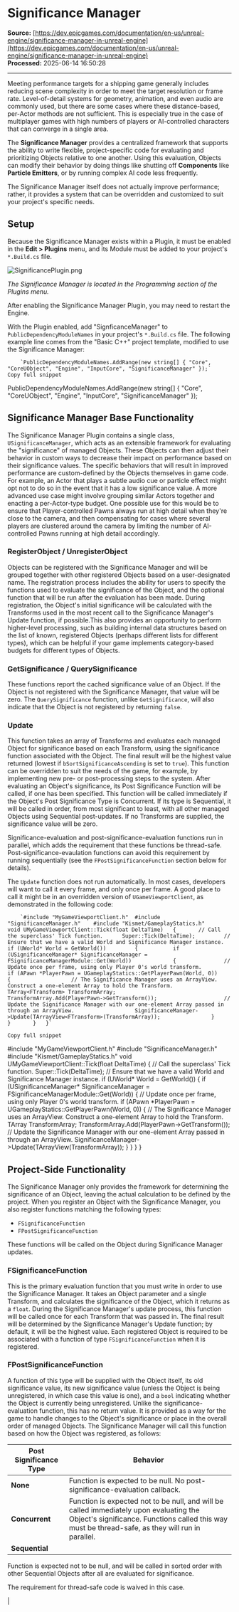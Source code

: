 # Significance Manager

**Source:** [https://dev.epicgames.com/documentation/en-us/unreal-engine/significance-manager-in-unreal-engine](https://dev.epicgames.com/documentation/en-us/unreal-engine/significance-manager-in-unreal-engine)  
**Processed:** 2025-06-14 16:50:28

---

Meeting performance targets for a shipping game generally includes reducing scene complexity in order to meet the target resolution or frame rate. Level-of-detail systems for geometry, animation, and even audio are commonly used, but there are some cases where these distance-based, per-Actor methods are not sufficient. This is especially true in the case of multiplayer games with high numbers of players or AI-controlled characters that can converge in a single area.

The **Significance Manager** provides a centralized framework that supports the ability to write flexible, project-specific code for evaluating and prioritizing Objects relative to one another. Using this evaluation, Objects can modify their behavior by doing things like shutting off **Components** like **Particle Emitters**, or by running complex AI code less frequently.

The Significance Manager itself does not actually improve performance; rather, it provides a system that can be overridden and customized to suit your project's specific needs.

## Setup

Because the Significance Manager exists within a Plugin, it must be enabled in the **Edit > Plugins** menu, and its Module must be added to your project's `*.Build.cs` file.

![](https://d1iv7db44yhgxn.cloudfront.net/documentation/images/d45c7333-5df0-49dd-96d4-893476b3828d/significanceplugin.png "SignificancePlugin.png")

*The Significance Manager is located in the Programming section of the Plugins menu.*

After enabling the Significance Manager Plugin, you may need to restart the Engine.

With the Plugin enabled, add "SignficanceManager" to `PublicDependencyModuleNames` in your project's `*.Build.cs` file. The following example line comes from the "Basic C++" project template, modified to use the Significance Manager:

```
	`PublicDependencyModuleNames.AddRange(new string[] { "Core", "CoreUObject", "Engine", "InputCore", "SignificanceManager" });`
Copy full snippet
```
PublicDependencyModuleNames.AddRange(new string\[\] { "Core", "CoreUObject", "Engine", "InputCore", "SignificanceManager" });

## Significance Manager Base Functionality

The Significance Manager Plugin contains a single class, `USignificanceManager`, which acts as an extensible framework for evaluating the "significance" of managed Objects. These Objects can then adjust their behavior in custom ways to decrease their impact on performance based on their significance values. The specific behaviors that will result in improved performance are custom-defined by the Objects themselves in game code. For example, an Actor that plays a subtle audio cue or particle effect might opt not to do so in the event that it has a low significance value. A more advanced use case might involve grouping similar Actors together and enacting a per-Actor-type budget. One possible use for this would be to ensure that Player-controlled Pawns always run at high detail when they're close to the camera, and then compensating for cases where several players are clustered around the camera by limiting the number of AI-controlled Pawns running at high detail accordingly.

### RegisterObject / UnregisterObject

Objects can be registered with the Significance Manager and will be grouped together with other registered Objects based on a user-designated name. The registration process includes the ability for users to specify the functions used to evaluate the significance of the Object, and the optional function that will be run after the evaluation has been made. During registration, the Object's initial significance will be calculated with the Transforms used in the most recent call to the Significance Manager's Update function, if possible.This also provides an opportunity to perform higher-level processing, such as building internal data structures based on the list of known, registered Objects (perhaps different lists for different types), which can be helpful if your game implements category-based budgets for different types of Objects.

### GetSignificance / QuerySignificance

These functions report the cached significance value of an Object. If the Object is not registered with the Significance Manager, that value will be zero. The `QuerySignificance` function, unlike `GetSignificance`, will also indicate that the Object is not registered by returning `false`.

### Update

This function takes an array of Transforms and evaluates each managed Object for significance based on each Transform, using the significance function associated with the Object. The final result will be the highest value returned (lowest if `bSortSignificanceAscending` is set to `true`). This function can be overridden to suit the needs of the game, for example, by implementing new pre- or post-processing steps to the system. After evaluating an Object's significance, its Post Significance Function will be called, if one has been specified. This function will be called immediately if the Object's Post Significance Type is Concurrent. If its type is Sequential, it will be called in order, from most significant to least, with all other managed Objects using Sequential post-updates. If no Transforms are supplied, the significance value will be zero.

Significance-evaluation and post-significance-evaluation functions run in parallel, which adds the requirement that these functions be thread-safe. Post-significance-evaulation functions can avoid this requirement by running sequentially (see the `FPostSignificanceFunction` section below for details).

The `Update` function does not run automatically. In most cases, developers will want to call it every frame, and only once per frame. A good place to call it might be in an overridden version of `UGameViewportClient`, as demonstrated in the following code:

```
	`#include "MyGameViewportClient.h" 	#include "SignificanceManager.h" 	#include "Kismet/GameplayStatics.h" 	void UMyGameViewportClient::Tick(float DeltaTime) 	{ 		// Call the superclass' Tick function. 		Super::Tick(DeltaTime); 		// Ensure that we have a valid World and Significance Manager instance. 		if (UWorld* World = GetWorld()) 		{ 			if (USignificanceManager* SignificanceManager = FSignificanceManagerModule::Get(World)) 			{ 				// Update once per frame, using only Player 0's world transform. 				if (APawn *PlayerPawn = UGameplayStatics::GetPlayerPawn(World, 0)) 				{ 					// The Significance Manager uses an ArrayView. Construct a one-element Array to hold the Transform. 					TArray<FTransform> TransformArray; 					TransformArray.Add(PlayerPawn->GetTransform()); 					// Update the Significance Manager with our one-element Array passed in through an ArrayView. 					SignificanceManager->Update(TArrayView<FTransform>(TransformArray)); 				} 			} 		} 	}`

Copy full snippet
```
#include "MyGameViewportClient.h" #include "SignificanceManager.h" #include "Kismet/GameplayStatics.h" void UMyGameViewportClient::Tick(float DeltaTime) { // Call the superclass' Tick function. Super::Tick(DeltaTime); // Ensure that we have a valid World and Significance Manager instance. if (UWorld\* World = GetWorld()) { if (USignificanceManager\* SignificanceManager = FSignificanceManagerModule::Get(World)) { // Update once per frame, using only Player 0's world transform. if (APawn \*PlayerPawn = UGameplayStatics::GetPlayerPawn(World, 0)) { // The Significance Manager uses an ArrayView. Construct a one-element Array to hold the Transform. TArray<FTransform> TransformArray; TransformArray.Add(PlayerPawn->GetTransform()); // Update the Significance Manager with our one-element Array passed in through an ArrayView. SignificanceManager->Update(TArrayView<FTransform>(TransformArray)); } } } }

## Project-Side Functionality

The Significance Manager only provides the framework for determining the significance of an Object, leaving the actual calculation to be defined by the project. When you register an Object with the Significance Manager, you also register functions matching the following types:

-   `FSignificanceFunction`
-   `FPostSignificanceFunction`

These functions will be called on the Object during Significance Manager updates.

### FSignificanceFunction

This is the primary evaluation function that you must write in order to use the Significance Manager. It takes an Object parameter and a single Transform, and calculates the significance of the Object, which it returns as a `float`. During the Significance Manager's update process, this function will be called once for each Transform that was passed in. The final result will be determined by the Significance Manager's Update function; by default, it will be the highest value. Each registered Object is required to be associated with a function of type `FSignificanceFunction` when it is registered.

### FPostSignificanceFunction

A function of this type will be supplied with the Object itself, its old significance value, its new significance value (unless the Object is being unregistered, in which case this value is one), and a `bool` indicating whether the Object is currently being unregistered. Unlike the significance-evaluation function, this has no return value. It is provided as a way for the game to handle changes to the Object's significance or place in the overall order of managed Objects. The Significance Manager will call this function based on how the Object was registered, as follows:

| Post Significance Type | Behavior |
| --- | --- |
| **None** | Function is expected to be null. No post-significance-evaluation callback. |
| **Concurrent** | Function is expected not to be null, and will be called immediately upon evaluating the Object's significance. Functions called this way must be thread-safe, as they will run in parallel. |
| **Sequential** | 
Function is expected not to be null, and will be called in sorted order with other Sequential Objects after all are evaluated for significance.

The requirement for thread-safe code is waived in this case.



 |